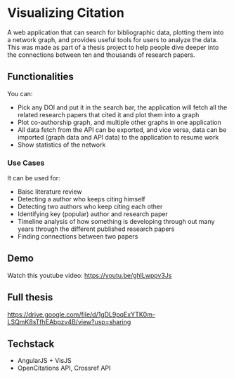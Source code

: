 # Visualizing Citation

A web application that can search for bibliographic data, plotting them into a network graph, and provides useful tools for users to analyze the data. This was made as part of a thesis project to help people dive deeper into the connections between ten and thousands of research papers.

## Functionalities

You can:
- Pick any DOI and put it in the search bar, the application will fetch all the related research papers that cited it and plot them into a graph
- Plot co-authorship graph, and multiple other graphs in one application
- All data fetch from the API can be exported, and vice versa, data can be imported (graph data and API data) to the application to resume work
- Show statistics of the network 

### Use Cases

It can be used for:
- Baisc literature review
- Detecting a author who keeps citing himself
- Detecting two authors who keep citing each other
- Identifying key (popular) author and research paper
- Timeline analysis of how something is developing through out many years through the different published research papers
- Finding connections between two papers

## Demo
Watch this youtube video:
https://youtu.be/ghlLwppv3Js

## Full thesis
https://drive.google.com/file/d/1gDL9pqExYTK0m-LSQmK8sTfhEAbpzv4B/view?usp=sharing

## Techstack
- AngularJS + VisJS
- OpenCitations API, Crossref API
